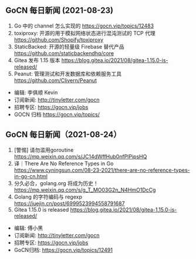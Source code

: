 ## GoCN 每日新闻 (2021-08-23)

1. Go 中的 channel 怎么实现的 https://gocn.vip/topics/12483
2. toxiproxy: 开源的用于模拟网络状态进行混沌测试的 TCP 代理 https://github.com/Shopify/toxiproxy
3. StaticBacked: 开源的轻量级 Firebase 替代产品 https://github.com/staticbackendhq/core
4. Gitea 发布 1.15 版本 https://blog.gitea.io/2021/08/gitea-1.15.0-is-released/
5. Peanut: 管理测试和开发数据库和依赖服务工具 https://github.com/Clivern/Peanut

- 编辑: 李俱顺 Kevin
- 订阅新闻: http://tinyletter.com/gocn
- 招聘专区: https://gocn.vip/jobs
- GOCN 归档 https://gocn.vip/topics/

## GoCN 每日新闻（2021-08-24）

1. [警惕] 请勿滥用goroutine https://mp.weixin.qq.com/s/JC14dWffHub0nfPlPipsHQ
2. 译｜There Are No Reference Types in Go https://www.cyningsun.com/08-23-2021/there-are-no-reference-types-in-go-cn.html
3. 分久必合，golang.org 将成为历史！ https://mp.weixin.qq.com/s/g_T_MO03G2n_N4HmO1DcCg
4. Golang 的字符编码与 regexp https://juejin.cn/post/6999523994558791687
5. Gitea 1.15.0 is released https://blog.gitea.io/2021/08/gitea-1.15.0-is-released/

- 编辑: 傅小黑
- 订阅新闻: http://tinyletter.com/gocn
- 招聘专区: https://gocn.vip/jobs
- GoCN归档: https://gocn.vip/topics/12491
